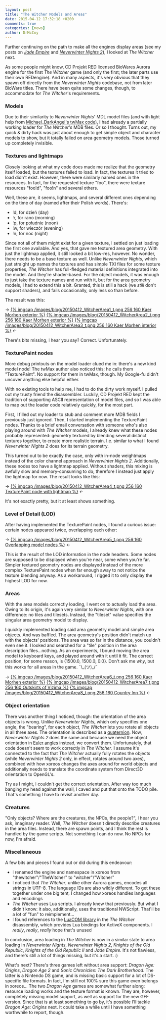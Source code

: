 ```yaml
---
layout: post
title: "The Witcher Models and Areas"
date: 2015-04-12 17:32:18 +0200
comments: true
categories: [news]
author: DrMcCoy
---
```


Further continuing on the path to make all the engines display areas (see my posts on [*Jade Empire*](/blog/2015/02/15/jade-empire-models-and-areas/) and [*Neverwinter Nights 2*](/blog/2015/02/01/neverwinter-nights-2-areas/)), I looked at *The Witcher* next.

As some people might know, CD Projekt RED licensed BioWares Aurora engine for the first *The Witcher* game (and only the first; the later parts use their own REDengine). And in many aspects, it's very obvious that they spawn off directly from the *Neverwinter Nights* codebase, not from later BioWare titles. There have been quite some changes, though, to accommodate for *The Witcher*'s requirements.

### Models ###

Due to their similarity to *Neverwinter Nights*' MDL model files (and with light help from [Michael_DarkAngel's twMax code](http://www.tbotr.net/modules.php?mod=Downloads&op=download&sid=3&ssid=3&dlid=19)), I had already a partially working loader for *The Witcher*'s MDB files. Or so I thought. Turns out, my quick & dirty hack was just about enough to get simple object and character models to show, but it totally failed on area geometry models. Those turned up completely invisible.

### Textures and lightmaps ###

Closely looking at what my code does made me realize that the geometry itself loaded, but the textures failed to load. In fact, the textures it tried to load didn't exist. However, there were similarly named ones in the resources. In fact, for the requested texture "foo", there were texture resources "foo!d", "foo!n" and several others.

Well, these are, it seems, lightmaps, and several different ones depending on the time of day (named after their Polish words). There's:

- !d, for dzień (day)
- !r, for rano (morning)
- !p, for południe (noon)
- !w, for wieczór (evening)
- !n, for noc (night)

Since not all of them might exist for a given texture, I settled on just loading the first one available. And yes, that gave me textured area geometry. With just the lightmap applied, it still looked a bit low-res, however. No wonder, there needs to be a base texture as well. Unlike *Neverwinter Nights*, which just straight up names the textures and has simple TXI files for some texture properties, *The Witcher* has full-fledged material definitions integrated into the model. And they're shader-based. For the object models, it was enough to just take the texture names and run with it, but for the area geometry models, I had to extend this a bit. Granted, this is still a hack (we *still* don't support shaders), and fails occasionally, only less so than before.

The result was this:

-> [{% imgcap /images/blog/20150412_WitcherArea1_t.png 256 160 Kaer Morhen exterior %}](/images/blog/20150412_WitcherArea1.png) [{% imgcap /images/blog/20150412_WitcherArea2_t.png 256 160 Kaer Morhen exterior %}](/images/blog/20150412_WitcherArea2.png) [{% imgcap /images/blog/20150412_WitcherArea3_t.png 256 160 Kaer Morhen interior %}](/images/blog/20150412_WitcherArea3.png) <-

There's bits missing, I hear you say? Correct. Unfortunately.

### TexturePaint nodes ###

More debug printouts on the model loader clued me in: there's a new kind model node! The twMax author also noticed this; he calls them "TexturePaint". No support for them in twMax, though. My Google-fu didn't uncover anything else helpful either.

With no existing tools to help me, I had to do the dirty work myself. I pulled out my trusty friend the disassembler. Luckily, CD Projekt RED kept the tradition of supporting ASCII representation of model files, and so I was able to map out the loader code relatively quickly, for the most part.

First, I filled out my loader to stub and comment more MDB fields I previously just ignored. Then, I started implementing the TexturePaint nodes. Thanks to a brief email conversation with someone who's also playing around with *The Witcher* models, I already knew what these nodes probably represented: geometry textured by blending several distinct textures together, to create more realistic terrain. I.e. similar to what I found *Neverwinter Nights 2* does for its terrain geometry.

This turned out to be exactly the case, only with in-node weightmaps instead of the color channel approach in *Neverwinter Nights 2*. Additionally, these nodes too have a lightmap applied. Without shaders, this mixing is awfully slow and memory-consuming to do, therefore I instead just apply the lightmap for now. The result looks like this:

-> [{% imgcap /images/blog/20150412_WitcherArea4_t.png 256 160 TexturePaint node with lightmap %}](/images/blog/20150412_WitcherArea4.png) <-

It's not exactly pretty, but it at least shows something.

### Level of Detail (LOD) ###

After having implemented the TexturePaint nodes, I found a curious issue: certain nodes appeared twice, overlapping each other:

-> [{% imgcap /images/blog/20150412_WitcherArea5_t.png 256 160 Overlapping model nodes %}](/images/blog/20150412_WitcherArea5.png) <-

This is the result of the LOD information in the node headers. Some nodes are supposed to be displayed when you're near, some when you're far. Simpler textured geometry nodes are displayed instead of the more complex TexturePaint nodes when far enough away to not notice the texture blending anyway. As a workaround, I rigged it to only display the highest LOD for now.

### Areas ###

With the area models correctly loading, I went on to actually load the area. Owing to its origin, it's again very similar to *Neverwinter Nights*, with one difference: no tiles and tilesets. Instead, the "tileset" value specifies the singular area geometry model to display.

I quickly implemented loading said area geometry model and simple area objects. And was baffled. The area geometry's position didn't match up with the objects' positions. The area was so far in the distance, you couldn't even see it. I looked and searched for a "tile" position in the area description files...nothing. As an experiments, I bound moving the area model to keyboard keys, and played around with it until it fit. The correct position, for some reason, is {1500.0, 1500.0, 0.0}. Don't ask me *why*, but this works for all areas in the game. ¯\\\_(ツ)\_/¯

-> [{% imgcap /images/blog/20150412_WitcherArea6_t.png 256 160 Kaer Morhen exterior %}](/images/blog/20150412_WitcherArea6.png) [{% imgcap /images/blog/20150412_WitcherArea7_t.png 256 160 Outskirts of Vizima %}](/images/blog/20150412_WitcherArea7.png) [{% imgcap /images/blog/20150412_WitcherArea8_t.png 256 160 Country Inn %}](/images/blog/20150412_WitcherArea8.png) <-

### Object orientation ###

There was another thing I noticed, though: the orientation of the area objects is wrong. Unlike *Neverwinter Nights*, which only specifies one angle, the "bearing", for each object, *The Witcher* lets you rotate all objects in all three axes. The orientation is described as a [quaternion](https://en.wikipedia.org/wiki/Quaternion). Now, *Neverwinter Nights 2* does the same and because we need the object orientation in [Euler angles](https://en.wikipedia.org/wiki/Euler_angles) instead, we convert them. Unfortunately, that code doesn't seem to work correctly in *The Witcher*. I assume it's connected to the fact that *The Witcher* actually fully rotates the objects (while *Neverwinter Nights 2* only, in effect, rotates around two axes), combined with how xoreos changes the axes around for world objects and additionally needs to translate the coordinate system from Direct3D orientation to OpenGL's.

Try as I might, I couldn't get the correct orientation. After way too much banging my head against the wall, I caved and put that onto the TODO pile. That's something I have to revisit another day.

### Creatures ###

"Only objects? Where are the creatures, the NPCs, the people?", I hear you ask, imaginary reader. Well, *The Witcher* doesn't directly describe creatures in the area files. Instead, there are spawn points, and I think the rest is handled by the game scripts. Not something I can do now. No NPCs for now, I'm afraid.

### Miscellaneous ###

A few bits and pieces I found out or did during this endeavour:

- I renamed the engine and namespace in xoreos from "thewitcher"/"TheWitcher" to "witcher"/"Witcher"
- I noticed that *The Witcher*, unlike other Aurora games, encodes all strings in UTF-8. The language IDs are also wildly different. To get these together under one big tent, I changed how xoreos handles languages and encodings
- *The Witcher* uses Lua scripts. I already knew that previously. But what I didn't know: it also, additionally, uses the traditional NWScript. That'll be a lot of "fun" to reimplement...
- I found references to the [LuaCOM library](http://luaforge.net/projects/luacom/) in the *The Witcher* disassembly, which provides Lua bindings for ActiveX components. I *really*, *really*, *really* hope that's unused

In conclusion, area loading in *The Witcher* is now in a similar state to area loading in *Neverwinter Nights*, *Neverwinter Nights 2*, *Knights of the Old Republic*, *Knights of the Old Republic II* and *Jade Empire*. It's not flawless, and there's still a lot of things missing, but it's a start. :)

What's next? There's three games left without area support: *Dragon Age: Origins*, *Dragon Age 2* and *Sonic Chronicles: The Dark Brotherhood*. The latter is a Nintendo DS game, and is missing basic support for a lot of DS-specific file formats. In fact, I'm still not 100% sure this game even belongs in xoreos... The two *Dragon Age* games are somewhat further along: resource loading works and the texture format is known. They are, however, completely missing model support, as well as support for the new GFF version. Since that is at least something to go by, it's possible I'll tackle *Dragon Age: Origins* next. It could take a while until I have something worthwhile to report, though.
